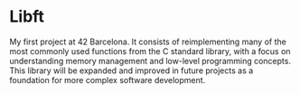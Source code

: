 # Libft
My first project at 42 Barcelona. It consists of reimplementing many of the most commonly used functions from the C standard library, with a focus on understanding memory management and low-level programming concepts. 
This library will be expanded and improved in future projects as a foundation for more complex software development.

